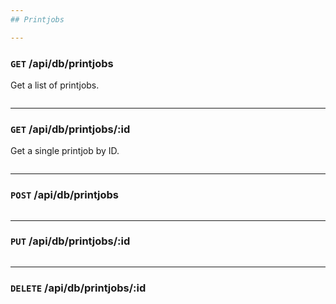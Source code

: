 ```yaml
---
## Printjobs

---
```

### `GET` /api/db/printjobs
Get a list of printjobs.

```

```

---
### `GET` /api/db/printjobs/:id
Get a single printjob by ID.

```

```

---
### `POST` /api/db/printjobs

```

```

---
### `PUT` /api/db/printjobs/:id

```

```

---
### `DELETE` /api/db/printjobs/:id

```

```